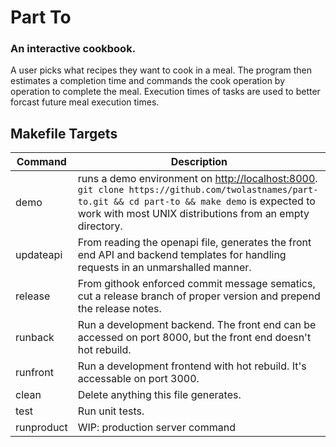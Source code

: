 # Part To

### An interactive cookbook.

A user picks what recipes they want to cook in a meal. The program then estimates a completion time and commands the cook operation by operation to complete the meal. Execution times of tasks are used to better forcast future meal execution times.

## Makefile Targets

| Command   | Description |
|-----------|-------------|
| demo      | runs a demo environment on [http://localhost:8000](http://localhost:8000). `git clone https://github.com/twolastnames/part-to.git && cd part-to && make demo` is expected to work with most UNIX distributions from an empty directory. |
| updateapi | From reading the openapi file, generates the front end API and backend templates for handling requests in an unmarshalled manner. |
| release   | From githook enforced commit message sematics, cut a release branch of proper version and prepend the release notes. | 
| runback   | Run a development backend. The front end can be accessed on port 8000, but the front end doesn't hot rebuild. |
| runfront  | Run a development frontend with hot rebuild. It's accessable on port 3000. |
| clean     | Delete anything this file generates. |
| test      | Run unit tests. |
| runproduct | WIP: production server command |
